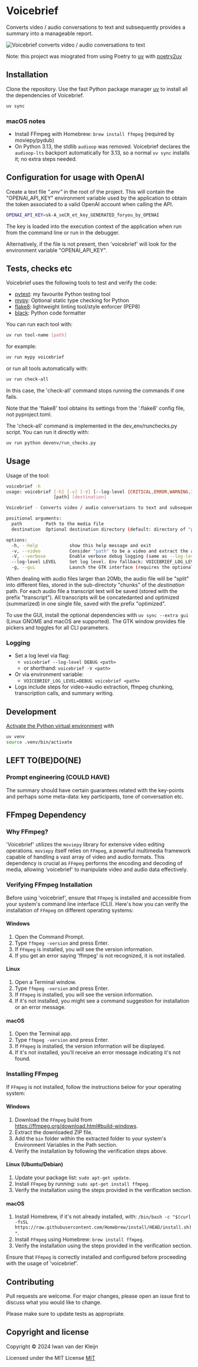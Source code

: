 # Voicebrief

Converts video / audio conversations to text and subsequently provides a summary into a manageable report.


![Voicebrief converts video / audio conversations to text ](images/voicebrief_small.png)

Note: this project was miograted from using Poetry to [uv](https://github.com/astral-sh/uv) with [poetry2uv](https://github.com/soyrochus/poetry2uv)

## Installation


Clone the repository. Use the fast Python package manager [uv](https://github.com/astral-sh/uv) to install all the dependencies of Voicebrief.

```bash
uv sync
```

### macOS notes

- Install FFmpeg with Homebrew: `brew install ffmpeg` (required by moviepy/pydub)
- On Python 3.13, the stdlib `audioop` was removed. Voicebrief declares the `audioop-lts` backport automatically for 3.13, so a normal `uv sync` installs it; no extra steps needed.

## Configuration for usage with OpenAI

Create a text file _".env"_ in the root of the project. This will contain the "OPENAI_API_KEY" environment variable used by the application to obtain the token associated to a valid OpenAI account when calling the API. 

```bash
OPENAI_API_KEY=sk-A_seCR_et_key_GENERATED_foryou_by_OPENAI
```
The key is loaded into the execution context of the application when run from the command line or run in the debugger.

Alternatively, if the file is not present, then 'voicebrief' will look for the environment variable "OPENAI_API_KEY".


## Tests, checks etc


Voicebrief uses the following tools to test and verify the code:

- [pytest](pytest.org/): my favourite Python testing tool
- [mypy](https://mypy-lang.org/): Optional static type checking for Python
- [flake8](https://flake8.pycqa.org/): lightweight linting tool/style enforcer (PEP8)
- [black](https://github.com/psf/black): Python code formatter

You can run each tool with:

```bash
uv run tool-name [path]
```

for example:

```bash
uv run mypy voicebrief
```

or run all tools automatically with:

```bash
uv run check-all
```
In this case, the 'check-all' command stops running the commands if one fails.


Note that the 'flake8' tool obtains its settings from the '.flake8' config file, not pyproject.toml.

The 'check-all' command is implemented in the dev_env/runchecks.py script. You can run it directly with:

```bash
uv run python devenv/run_checks.py
```


## Usage

Usage of the tool:

```bash
voicebrief -h
usage: voicebrief [-h] [-v] [-V] [--log-level {CRITICAL,ERROR,WARNING,INFO,DEBUG}] [-g]
                  [path] [destination]

Voicebrief - Converts video / audio conversations to text and subsequently provides a summary into a manageable report.

positional arguments:
  path         Path to the media file
  destination  Optional destination directory (default: directory of "path" parameter)

options:
  -h, --help            show this help message and exit
  -v, --video           Consider "path" to be a video and extract the audio
  -V, --verbose         Enable verbose debug logging (same as --log-level DEBUG)
  --log-level LEVEL     Set log level. Env fallback: VOICEBRIEF_LOG_LEVEL.
  -g, --gui             Launch the GTK interface (requires the optional `gui` extra)

```

When dealing with audio files larger than 20Mb, the audio file will be "split" into different files, stored in the sub-directoty "chunks" of the _destination_ path. For each audio file a transcript text will be saved (stored with the prefix "transcript"). All transcripts will be concatedanted and optimized (summarized) in one single file, saved with the prefix "optimized". 

To use the GUI, install the optional dependencies with `uv sync --extra gui` (Linux GNOME and macOS are supported). The GTK window provides file pickers and toggles for all CLI parameters.

### Logging

- Set a log level via flag:
  - `voicebrief --log-level DEBUG <path>`
  - or shorthand: `voicebrief -V <path>`
- Or via environment variable:
  - `VOICEBRIEF_LOG_LEVEL=DEBUG voicebrief <path>`
- Logs include steps for video->audio extraction, ffmpeg chunking, transcription calls, and summary writing.


## Development
[Activate the Python virtual environment](https://github.com/astral-sh/uv#usage) with

```bash
uv venv
source .venv/bin/activate
```

## LEFT TO(BE)DO(NE)

### Prompt engineering (COULD HAVE)

The summary should have certain guarantees related with the key-points and perhaps some meta-data: key participants, tone of conversation etc. 

## FFmpeg Dependency

### Why FFmpeg?

'Voicebrief' utilizes the `moviepy` library for extensive video editing operations. `moviepy` itself relies on `FFmpeg`, a powerful multimedia framework capable of handling a vast array of video and audio formats. This dependency is crucial as `FFmpeg` performs the encoding and decoding of media, allowing 'voicebrief' to manipulate video and audio data effectively.

### Verifying FFmpeg Installation

Before using 'voicebrief', ensure that `FFmpeg` is installed and accessible from your system's command line interface (CLI). Here's how you can verify the installation of `FFmpeg` on different operating systems:

#### Windows

1. Open the Command Prompt.
2. Type `ffmpeg -version` and press Enter.
3. If `FFmpeg` is installed, you will see the version information.
4. If you get an error saying 'ffmpeg' is not recognized, it is not installed.

#### Linux

1. Open a Terminal window.
2. Type `ffmpeg -version` and press Enter.
3. If `FFmpeg` is installed, you will see the version information.
4. If it's not installed, you might see a command suggestion for installation or an error message.

#### macOS

1. Open the Terminal app.
2. Type `ffmpeg -version` and press Enter.
3. If `FFmpeg` is installed, the version information will be displayed.
4. If it's not installed, you'll receive an error message indicating it's not found.

### Installing FFmpeg

If `FFmpeg` is not installed, follow the instructions below for your operating system:

#### Windows

1. Download the `FFmpeg` build from https://ffmpeg.org/download.html#build-windows.
2. Extract the downloaded ZIP file.
3. Add the `bin` folder within the extracted folder to your system's Environment Variables in the Path section.
4. Verify the installation by following the verification steps above.

#### Linux (Ubuntu/Debian)

1. Update your package list: `sudo apt-get update`.
2. Install `FFmpeg` by running: `sudo apt-get install ffmpeg`.
3. Verify the installation using the steps provided in the verification section.

#### macOS

1. Install Homebrew, if it's not already installed, with: `/bin/bash -c "$(curl -fsSL https://raw.githubusercontent.com/Homebrew/install/HEAD/install.sh)"`.
2. Install `FFmpeg` using Homebrew: `brew install ffmpeg`.
3. Verify the installation using the steps provided in the verification section.

Ensure that `FFmpeg` is correctly installed and configured before proceeding with the usage of 'voicebrief'.


## Contributing

Pull requests are welcome. For major changes, please open an issue first
to discuss what you would like to change.

Please make sure to update tests as appropriate.

## Copyright and license

Copyright © 2024 Iwan van der Kleijn

Licensed under the MIT License 
[MIT](https://choosealicense.com/licenses/mit/)
